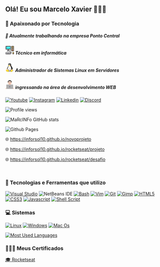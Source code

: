 ## Olá! Eu sou Marcelo Xavier 🙋🏻‍♂️

### 🤖 Apaixonado por Tecnologia

##### 🔭 Atualmente trabalhando na empresa Ponto Central

##### ![Alt text](computer.png) Técnico em informática

##### ![Alt text](Crystal_Clear_app_tux.png) Administrador de Sistemas Linux em Servidores
##### ![Alt text](dev.png) ingressando na área de desenvolvimento WEB

[![Youtube](https://img.shields.io/badge/YouTube-FF0000?style=for-the-badge&logo=youtube&logoColor=white)]()
[![Instagram](https://img.shields.io/badge/Instagram-E4405F?style=for-the-badge&logo=instagram&logoColor=white)](https://instagran.com/oliveira.mx)
[![Linkedin](https://img.shields.io/badge/LinkedIn-0077B5?style=for-the-badge&logo=linkedin&logoColor=white)](https://linkedin.com)
[![Discord](https://img.shields.io/badge/Discord-7289DA?style=for-the-badge&logo=discord&logoColor=white)](https://discord.gg/sbXGEwNn)

<p align="left"> <img src="https://komarev.com/ghpvc/?username=inforsol10&color=yellow" alt="Profile views" /> </p>

![MaRcINFo GitHub stats](https://github-readme-stats.vercel.app/api?username=inforsol10&show_icons=true&theme=onedark)

![Github Pages](https://img.shields.io/badge/github%20pages-121013?style=for-the-badge&logo=github&logoColor=white)

🌐 https://inforsol10.github.io/novoprojeto

🌐 https://inforsol10.github.io/rocketseat/projeto

🌐 https://inforsol10.github.io/rocketseat/desafio

[![]()]()
### 🚀 Tecnologias e Ferramentas que utilizo

[![Visual Studio](https://img.shields.io/badge/Visual_Studio_Code-0078D4?style=for-the-badge&logo=visual%20studio%20code&logoColor=white)]()
![NetBeans IDE](https://img.shields.io/badge/NetBeansIDE-1B6AC6.svg?style=for-the-badge&logo=apache-netbeans-ide&logoColor=white)
[![Bash](https://img.shields.io/badge/GNU%20Bash-4EAA25?style=for-the-badge&logo=GNU%20Bash&logoColor=white)]()
[![Vim](https://img.shields.io/badge/VIM-%2311AB00.svg?&style=for-the-badge&logo=vim&logoColor=white)]()
[![Git](https://img.shields.io/badge/GIT-E44C30?style=for-the-badge&logo=git&logoColor=white)]()
[![Gimp](https://img.shields.io/badge/gimp-5C5543?style=for-the-badge&logo=gimp&logoColor=white)]()
[![HTML5](https://img.shields.io/badge/HTML-239120?style=for-the-badge&logo=html5&logoColor=white)]()
[![CSS3](https://img.shields.io/badge/CSS3-1572B6?style=for-the-badge&logo=css3&logoColor=white)]()
[![Javascript](https://img.shields.io/badge/JavaScript-F7DF1E?style=for-the-badge&logo=javascript&logoColor=black)]()
[![Shell Script](https://img.shields.io/badge/shell_script-%23121011.svg?style=for-the-badge&logo=gnu-bash&logoColor=white)]()

### 💻 Sistemas

[![Linux](https://img.shields.io/badge/Linux-FCC624?style=for-the-badge&logo=linux&logoColor=black)]()
[![Windows](https://img.shields.io/badge/Windows-0078D6?style=for-the-badge&logo=windows&logoColor=white)]()
[![Mac Os](https://img.shields.io/badge/mac%20os-000000?style=for-the-badge&logo=apple&logoColor=white)]()


[![Most Used Languages](https://github-readme-stats.vercel.app/api/top-langs/?username=inforsol10&layout=pie)]()

### 👨🏻‍🎓 Meus Certificados

[![]()🎓 Rocketseat](https://app.rocketseat.com.br/certificates/7aeecf5e-2628-4fdc-b171-970d094a3e39)

